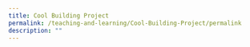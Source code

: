 ```yaml
---
title: Cool Building Project
permalink: /teaching-and-learning/Cool-Building-Project/permalink
description: ""
---
```

